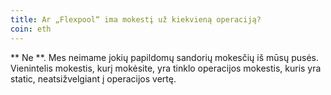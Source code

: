 ```yaml
---
title: Ar „Flexpool“ ima mokestį už kiekvieną operaciją?
coin: eth
---
```


** Ne **. Mes neimame jokių papildomų sandorių mokesčių iš mūsų pusės. Vienintelis mokestis, kurį mokėsite, yra tinklo operacijos mokestis, kuris yra static, neatsižvelgiant į operacijos vertę.

